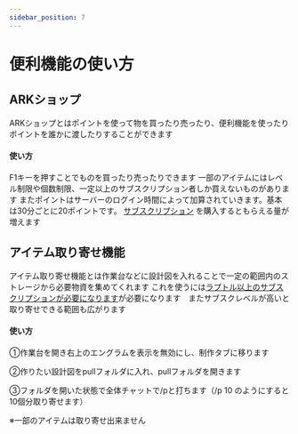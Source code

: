 ```yaml
---
sidebar_position: 7
---
```


# 便利機能の使い方

## ARKショップ
ARKショップとはポイントを使って物を買ったり売ったり、便利機能を使ったり
ポイントを誰かに渡したりすることができます

<h4>使い方</h4>

F1キーを押すことでものを買ったり売ったりできます
一部のアイテムにはレベル制限や個数制限、一定以上のサブスクリプション者しか買えないものがあります
またポイントはサーバーのログイン時間によって加算されていきます。基本は30分ごとに20ポイントです。
 [サブスクリプション](/docs/Feeling)
  を購入するともらえる量が増えます

## アイテム取り寄せ機能

アイテム取り寄せ機能とは作業台などに設計図を入れることで一定の範囲内のストレージから必要物資を集めてくれます
これを使うには[ラプトル以上のサブスクリプションが必要になります](/docs/Feeling)が必要になります　またサブスクレベルが高いと取り寄せできる範囲も広がります

<h4>使い方</h4>
①作業台を開き右上のエングラムを表示を無効にし、制作タブに移ります

②作りたい設計図をpullフォルダに入れ、pullフォルダを開きます

③フォルダを開いた状態で全体チャットで/pと打ちます（/p 10 のようにすると10個分取り寄せます）

※一部のアイテムは取り寄せ出来ません